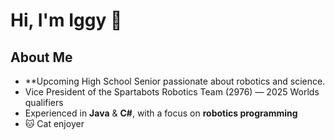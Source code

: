 # Hi, I'm Iggy 👋

## About Me

- **Upcoming High School Senior passionate about robotics and science.
- Vice President of the Spartabots Robotics Team (2976) — 2025 Worlds qualifiers
- Experienced in **Java** & **C#**, with a focus on **robotics programming**
- 🐱 Cat enjoyer



<!---
Dark-IsHere/Dark-IsHere is a ✨ special ✨ repository because its `README.md` (this file) appears on your GitHub profile.
You can click the Preview link to take a look at your changes.
--->
